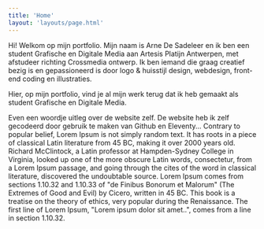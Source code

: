 ```yaml
---
title: 'Home'
layout: 'layouts/page.html'
---
```


Hi! Welkom op mijn portfolio. Mijn naam is Arne De Sadeleer en ik ben een student Grafische en Digitale Media aan Artesis Platijn Antwerpen, met afstudeer richting Crossmedia ontwerp. Ik ben iemand die graag creatief bezig is en gepassioneerd is door logo & huisstijl design, webdesign, front-end coding en illustraties.

Hier, op mijn portfolio, vind je al mijn werk terug dat ik heb gemaakt als student Grafische en Digitale Media.

Even een woordje uitleg over de website zelf. De website heb ik zelf gecodeerd door gebruik te maken van Github en Eleventy... Contrary to popular belief, Lorem Ipsum is not simply random text. It has roots in a piece of classical Latin literature from 45 BC, making it over 2000 years old. Richard McClintock, a Latin professor at Hampden-Sydney College in Virginia, looked up one of the more obscure Latin words, consectetur, from a Lorem Ipsum passage, and going through the cites of the word in classical literature, discovered the undoubtable source. Lorem Ipsum comes from sections 1.10.32 and 1.10.33 of "de Finibus Bonorum et Malorum" (The Extremes of Good and Evil) by Cicero, written in 45 BC. This book is a treatise on the theory of ethics, very popular during the Renaissance. The first line of Lorem Ipsum, "Lorem ipsum dolor sit amet..", comes from a line in section 1.10.32.
